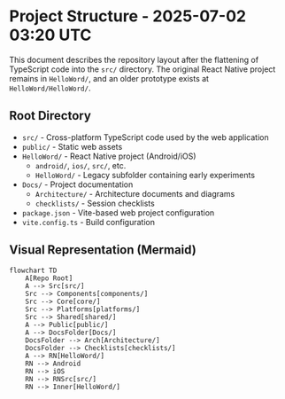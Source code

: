 # Project Structure - 2025-07-02 03:20 UTC

This document describes the repository layout after the flattening of TypeScript code into the `src/` directory. The original React Native project remains in `HelloWord/`, and an older prototype exists at `HelloWord/HelloWord/`.

## Root Directory

- `src/` - Cross-platform TypeScript code used by the web application
- `public/` - Static web assets
- `HelloWord/` - React Native project (Android/iOS)
  - `android/`, `ios/`, `src/`, etc.
  - `HelloWord/` - Legacy subfolder containing early experiments
- `Docs/` - Project documentation
  - `Architecture/` - Architecture documents and diagrams
  - `checklists/` - Session checklists
- `package.json` - Vite-based web project configuration
- `vite.config.ts` - Build configuration

## Visual Representation (Mermaid)

```mermaid
flowchart TD
    A[Repo Root]
    A --> Src[src/]
    Src --> Components[components/]
    Src --> Core[core/]
    Src --> Platforms[platforms/]
    Src --> Shared[shared/]
    A --> Public[public/]
    A --> DocsFolder[Docs/]
    DocsFolder --> Arch[Architecture/]
    DocsFolder --> Checklists[checklists/]
    A --> RN[HelloWord/]
    RN --> Android
    RN --> iOS
    RN --> RNSrc[src/]
    RN --> Inner[HelloWord/]
```

